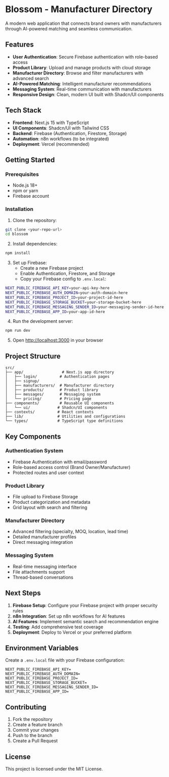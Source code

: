 # Blossom - Manufacturer Directory

A modern web application that connects brand owners with manufacturers through AI-powered matching and seamless communication.

## Features

- **User Authentication**: Secure Firebase authentication with role-based access
- **Product Library**: Upload and manage products with cloud storage
- **Manufacturer Directory**: Browse and filter manufacturers with advanced search
- **AI-Powered Matching**: Intelligent manufacturer recommendations
- **Messaging System**: Real-time communication with manufacturers
- **Responsive Design**: Clean, modern UI built with Shadcn/UI components

## Tech Stack

- **Frontend**: Next.js 15 with TypeScript
- **UI Components**: Shadcn/UI with Tailwind CSS
- **Backend**: Firebase (Authentication, Firestore, Storage)
- **Automation**: n8n workflows (to be integrated)
- **Deployment**: Vercel (recommended)

## Getting Started

### Prerequisites

- Node.js 18+ 
- npm or yarn
- Firebase account

### Installation

1. Clone the repository:
```bash
git clone <your-repo-url>
cd blossom
```

2. Install dependencies:
```bash
npm install
```

3. Set up Firebase:
   - Create a new Firebase project
   - Enable Authentication, Firestore, and Storage
   - Copy your Firebase config to `.env.local`:

```bash
NEXT_PUBLIC_FIREBASE_API_KEY=your-api-key-here
NEXT_PUBLIC_FIREBASE_AUTH_DOMAIN=your-auth-domain-here
NEXT_PUBLIC_FIREBASE_PROJECT_ID=your-project-id-here
NEXT_PUBLIC_FIREBASE_STORAGE_BUCKET=your-storage-bucket-here
NEXT_PUBLIC_FIREBASE_MESSAGING_SENDER_ID=your-messaging-sender-id-here
NEXT_PUBLIC_FIREBASE_APP_ID=your-app-id-here
```

4. Run the development server:
```bash
npm run dev
```

5. Open [http://localhost:3000](http://localhost:3000) in your browser

## Project Structure

```
src/
├── app/                 # Next.js app directory
│   ├── login/          # Authentication pages
│   ├── signup/         
│   ├── manufacturers/  # Manufacturer directory
│   ├── products/       # Product library
│   ├── messages/       # Messaging system
│   └── pricing/        # Pricing page
├── components/         # Reusable UI components
│   └── ui/            # Shadcn/UI components
├── contexts/          # React contexts
├── lib/               # Utilities and configurations
└── types/             # TypeScript type definitions
```

## Key Components

### Authentication System
- Firebase Authentication with email/password
- Role-based access control (Brand Owner/Manufacturer)
- Protected routes and user context

### Product Library
- File upload to Firebase Storage
- Product categorization and metadata
- Grid layout with search and filtering

### Manufacturer Directory
- Advanced filtering (specialty, MOQ, location, lead time)
- Detailed manufacturer profiles
- Direct messaging integration

### Messaging System
- Real-time messaging interface
- File attachments support
- Thread-based conversations

## Next Steps

1. **Firebase Setup**: Configure your Firebase project with proper security rules
2. **n8n Integration**: Set up n8n workflows for AI features
3. **AI Features**: Implement semantic search and recommendation engine
4. **Testing**: Add comprehensive test coverage
5. **Deployment**: Deploy to Vercel or your preferred platform

## Environment Variables

Create a `.env.local` file with your Firebase configuration:

```
NEXT_PUBLIC_FIREBASE_API_KEY=
NEXT_PUBLIC_FIREBASE_AUTH_DOMAIN=
NEXT_PUBLIC_FIREBASE_PROJECT_ID=
NEXT_PUBLIC_FIREBASE_STORAGE_BUCKET=
NEXT_PUBLIC_FIREBASE_MESSAGING_SENDER_ID=
NEXT_PUBLIC_FIREBASE_APP_ID=
```

## Contributing

1. Fork the repository
2. Create a feature branch
3. Commit your changes
4. Push to the branch
5. Create a Pull Request

## License

This project is licensed under the MIT License.
